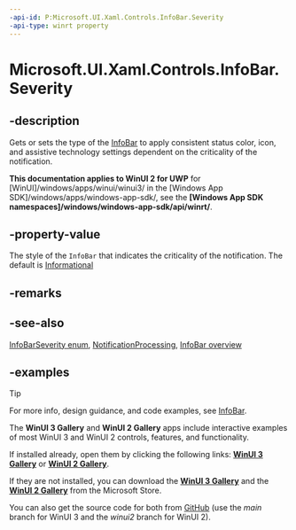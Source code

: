 ```yaml
---
-api-id: P:Microsoft.UI.Xaml.Controls.InfoBar.Severity
-api-type: winrt property
---
```


# Microsoft.UI.Xaml.Controls.InfoBar.Severity

<!--
public Microsoft.UI.Xaml.Controls.InfoBarSeverity Severity { get; set; }
-->


## -description

Gets or sets the type of the [InfoBar](infobar.md) to apply consistent status color, icon, and assistive technology settings dependent on the criticality of the notification.

**This documentation applies to WinUI 2 for UWP** for [WinUI]/windows/apps/winui/winui3/ in the [Windows App SDK]/windows/apps/windows-app-sdk/, see the **[Windows App SDK namespaces]/windows/windows-app-sdk/api/winrt/**.

## -property-value

The style of the `InfoBar` that indicates the criticality of the notification. The default is [Informational](infobarseverity.md)

## -remarks

## -see-also

[InfoBarSeverity enum](infobarseverity.md), [NotificationProcessing](/win32/api/uiautomationcore/ne-uiautomationcore-notificationprocessing.md), [InfoBar overview](/windows/apps/design/controls/infobar)

## -examples

> [!TIP]
> For more info, design guidance, and code examples, see [InfoBar](/windows/apps/design/controls/infobar).
>
> The **WinUI 3 Gallery** and **WinUI 2 Gallery** apps include interactive examples of most WinUI 3 and WinUI 2 controls, features, and functionality.
>
> If installed already, open them by clicking the following links: [**WinUI 3 Gallery**](winui3gallery:/item/InfoBar) or [**WinUI 2 Gallery**](winui2gallery:/item/InfoBar).
>
> If they are not installed, you can download the [**WinUI 3 Gallery**](https://www.microsoft.com/store/productId/9P3JFPWWDZRC) and the [**WinUI 2 Gallery**](https://www.microsoft.com/store/productId/9MSVH128X2ZT) from the Microsoft Store.
>
> You can also get the source code for both from [GitHub](https://github.com/Microsoft/WinUI-Gallery) (use the *main* branch for WinUI 3 and the *winui2* branch for WinUI 2).

